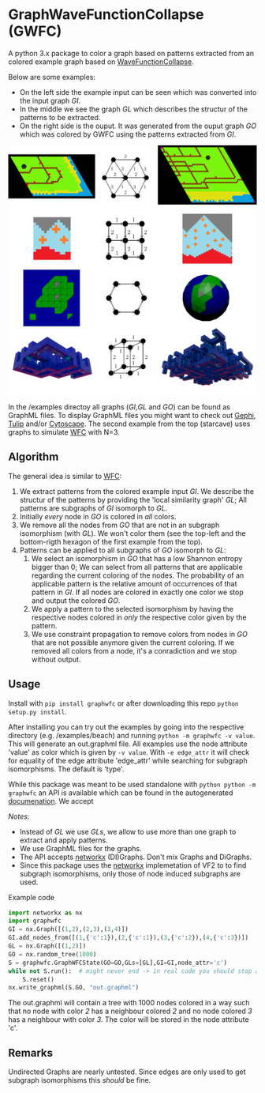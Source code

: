 # GraphWaveFunctionCollapse (GWFC)

A python 3.x package to color a graph based on patterns extracted from an colored example graph based on [WaveFunctionCollapse](https://github.com/mxgmn/WaveFunctionCollapse).

Below are some examples:
* On the left side the example input can be seen which was converted into the input graph *GI*.
* In the middle we see the graph *GL* which describes the structur of the patterns to be extracted.
* On the right side is the ouput. It was generated from the ouput graph *GO* which was colored by GWFC using the patterns extracted from *GI*. 

![overview.png](/examples/overview.png)

In the /examples directoy all graphs (*GI*,*GL* and *GO*) can be found as GraphML files.
To display GraphML files you might want to check out [Gephi](https://gephi.org), [Tulip](http://tulip.labri.fr/TulipDrupal) and/or [Cytoscape](http://www.cytoscape.org/).
The second example from the top (starcave) uses graphs to simulate [WFC](https://github.com/mxgmn/WaveFunctionCollapse) with N=3.

## Algorithm
The general idea is similar to [WFC](https://github.com/mxgmn/WaveFunctionCollapse):
1. We extract patterns from the colored example input *GI*. We describe the structur of the patterns by providing the 'local similarity graph' *GL*; All patterns are subgraphs of *GI* isomorph to *GL*.
2. Initially *every* node in *GO* is colored in *all* colors.
3. We remove all the nodes from *GO* that are not in an subgraph isomorphism (with *GL*). We won't color them (see the top-left and the bottom-rigth hexagon of the first example from the top).
4. Patterns can be applied to all subgraphs of *GO* isomorph to *GL*:
    1. We select an isomorphism in *GO* that has a low Shannon entropy bigger than 0; We can select from all patterns that are applicable regarding the current coloring of the nodes. The probability of an applicable pattern is the relative amount of  occurrences of that pattern in *GI*. If all nodes are colored in exactly one color we stop and output the colored *GO*.
    2. We apply a pattern to the selected isomorphism by having the respective nodes colored in *only* the respective color given by the pattern.
    3. We use constraint propagation to remove colors from nodes in *GO* that are not possible anymore given the current coloring. If we removed all colors from a node, it's a conradiction and we stop without output.

## Usage
Install with `pip install graphwfc` or after downloading this repo `python setup.py install`.

After installing you can try out the examples by going into the respective directory (e.g. /examples/beach) and running `python -m graphwfc -v value`. This will generate an out.graphml file.
All examples use the node attribute 'value' as color which is given by `-v value`.
With `-e edge_attr` it will check for equality of the edge attribute 'edge_attr' while searching for subgraph isomorphisms. The default is 'type'.

While this package was meant to be used standalone with `python python -m graphwfc` an API is available which can be found in the autogenerated [documenation](https://lamelizard.github.io/GraphWaveFunctionCollapse/graphwfc.html). We accept 

*Notes*:
* Instead of *GL* we use *GLs*, we allow to use more than one graph to extract and apply patterns.
* We use GraphML files for the graphs.
* The API accepts [networkx](https://networkx.github.io/) (DI)Graphs. Don't mix Graphs and DiGraphs.
* Since this package uses the [networkx](https://networkx.github.io/) implemetation of VF2 to to find subgraph isomorphisms, only those of node induced subgraphs are used.

Example code
```python
import networkx as nx
import graphwfc
GI = nx.Graph([(1,2),(2,3),(3,4)])
GI.add_nodes_from([(1,{'c':1}),(2,{'c':1}),(3,{'c':2}),(4,{'c':3})])
GL = nx.Graph([(1,2)])
GO = nx.random_tree(1000)
S = graphwfc.GraphWFCState(GO=GO,GLs=[GL],GI=GI,node_attr='c')
while not S.run():  # might never end -> in real code you should stop after some tries
    S.reset()
nx.write_graphml(S.GO, "out.graphml")
```
The out.graphml will contain a tree with 1000 nodes colored in a way
such that no node with color *2* has a neighbour colored *2* and no
node colored *3* has a neighbour with color *3*. The color will be stored in
the node attribute 'c'.

## Remarks
Undirected Graphs are nearly untested. Since edges are only used to get subgraph isomorphisms this _should_ be fine.
